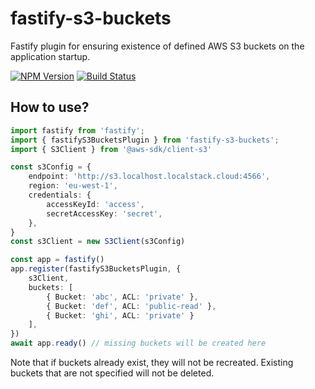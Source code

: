 # fastify-s3-buckets
Fastify plugin for ensuring existence of defined AWS S3 buckets on the application startup.

[![NPM Version](https://img.shields.io/npm/v/fastify-s3-buckets.svg)](https://npmjs.org/package/fastify-s3-buckets)
[![Build Status](https://github.com/kibertoad/fastify-s3-buckets/workflows/ci/badge.svg)](https://github.com/kibertoad/fastify-s3-buckets/actions)

## How to use?

```ts
import fastify from 'fastify';
import { fastifyS3BucketsPlugin } from 'fastify-s3-buckets';
import { S3Client } from '@aws-sdk/client-s3'

const s3Config = {
    endpoint: 'http://s3.localhost.localstack.cloud:4566',
    region: 'eu-west-1',
    credentials: {
        accessKeyId: 'access',
        secretAccessKey: 'secret',
    },
}
const s3Client = new S3Client(s3Config)

const app = fastify()
app.register(fastifyS3BucketsPlugin, {
    s3Client,
    buckets: [
        { Bucket: 'abc', ACL: 'private' },
        { Bucket: 'def', ACL: 'public-read' },
        { Bucket: 'ghi', ACL: 'private' }
    ],
})
await app.ready() // missing buckets will be created here

```

Note that if buckets already exist, they will not be recreated.
Existing buckets that are not specified will not be deleted.
